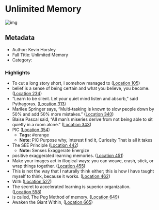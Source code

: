 # Unlimited Memory

![img](https://images-na.ssl-images-amazon.com/images/I/513g%2Bbu9OdL._SL200_.jpg)

## Metadata

- Author: Kevin Horsley
- Full Title: Unlimited Memory
- Category: 

### Highlights

- To cut a long story short, I somehow managed to ([Location 105](https://readwise.io/to_kindle?action=open&asin=B00I3QS1XQ&location=105))
- belief is a sense of being certain and what you believe, you become. ([Location 234](https://readwise.io/to_kindle?action=open&asin=B00I3QS1XQ&location=234))
- “Learn to be silent. Let your quiet mind listen and absorb,” said Pythagoras. ([Location 313](https://readwise.io/to_kindle?action=open&asin=B00I3QS1XQ&location=313))
- Marilee Springer says, “Multi-tasking is known to slow people down by 50% and add 50% more mistakes.” ([Location 340](https://readwise.io/to_kindle?action=open&asin=B00I3QS1XQ&location=340))
- Blaise Pascal said, “All man’s miseries derive from not being able to sit quietly in a room alone.” ([Location 343](https://readwise.io/to_kindle?action=open&asin=B00I3QS1XQ&location=343))
- PIC ([Location 354](https://readwise.io/to_kindle?action=open&asin=B00I3QS1XQ&location=354))
  - **Tags:** #orange
  - **Note:** PIC Purpose why, Interest find it, Curiosity That is all it takes
- The SEE Principle ([Location 442](https://readwise.io/to_kindle?action=open&asin=B00I3QS1XQ&location=442))
  - **Note:** Senses Exaggerate Energize
- positive exaggerated learning memories. ([Location 451](https://readwise.io/to_kindle?action=open&asin=B00I3QS1XQ&location=451))
- Make your images act in illogical ways: you can weave, crash, stick, or wrap things together. ([Location 455](https://readwise.io/to_kindle?action=open&asin=B00I3QS1XQ&location=455))
- This is not the way that I naturally think either; this is how I have taught myself to think, because it works. ([Location 462](https://readwise.io/to_kindle?action=open&asin=B00I3QS1XQ&location=462))
- With ([Location 527](https://readwise.io/to_kindle?action=open&asin=B00I3QS1XQ&location=527))
- The secret to accelerated learning is superior organization. ([Location 558](https://readwise.io/to_kindle?action=open&asin=B00I3QS1XQ&location=558))
- is called, The Peg Method of memory. ([Location 649](https://readwise.io/to_kindle?action=open&asin=B00I3QS1XQ&location=649))
- Awaken the Giant Within, ([Location 665](https://readwise.io/to_kindle?action=open&asin=B00I3QS1XQ&location=665))
